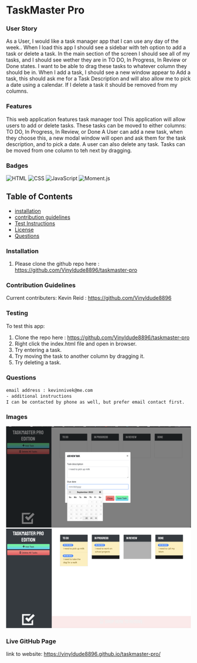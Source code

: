 # TaskMaster Pro

### User Story

As a User, I would like a task manager app that I can use any day of the week.. When I load this app I should see a sidebar with teh option to add a task or delete a task. In the main section of the screen I should see all of my tasks, and I should see wether they are in TO DO, In Progress, In Review or Done states. I want to be able to drag these tasks to whatever column they should be in. When I add a task, I should see a new window appear to Add a task, this should ask me for a Task Description and will also allow me to pick a date using a calendar. If I delete a task it should be removed from my columns.

### Features
This web application features task manager tool 
This application will allow users to add or delete tasks.
These tasks can be moved to either columns: TO DO, In Progress, In Review, or Done
A User can add a new task, when they choose this, a new modal window will open and ask them for the task description, and to pick a date.
A user can also delete any task.
Tasks can be moved from one column to teh next by dragging.

### Badges
![HTML](https://img.shields.io/badge/HTML-License-blue)
![CSS](https://img.shields.io/badge/React.js-License-yellowgreen)
![JavaScript](https://img.shields.io/badge/JavaScript-License-lightblue)
![Moment.js](https://img.shields.io/badge/Moment.js-License-yellowgreen)


## Table of Contents

- [installation](#installation)
- [contribution guidelines](#contribution)
- [Test Instructions](#testing)
- [License](#license)
- [Questions](#questions)

### Installation
1. Please clone the github repo here :
https://github.com/Vinyldude8896/taskmaster-pro



### Contribution Guidelines
Current contributers:
Kevin Reid : https://github.com/Vinyldude8896 <br />


### Testing
To test this app:<br />
1. Clone the repo here : https://github.com/Vinyldude8896/taskmaster-pro <br />
2. Right click the index.html file and open in browser. <br />
3. Try entering a task.
4. Try moving the task to another column by dragging it.
5. Try deleting a task.

### Questions
    email address : kevinnivek@me.com
    - additional instructions 
    I can be contacted by phone as well, but prefer email contact first.
### Images

<img src="./taskmasterpro_1.png" alt="Getting started">

<img src="./taskmasterpro_2.png" alt="Getting started">

### Live GitHub Page
link to website:  https://vinyldude8896.github.io/taskmaster-pro/

